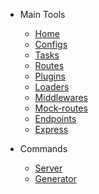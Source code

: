 <!-- version-check:0.15.4 -->
<!-- version-warning -->
<!-- /version-warning -->

- Main Tools
    - [Home](README.md)
    - [Configs](configs.md)
    - [Tasks](tasks.md)
    - [Routes](routes.md)
    - [Plugins](plugins.md)
    - [Loaders](loaders.md)
    - [Middlewares](middlewares.md)
    - [Mock-routes](mock-routes.md)
    - [Endpoints](endpoints.md)
    - [Express](express.md)

- Commands
    - [Server](server.md)
    - [Generator](generator.md)
